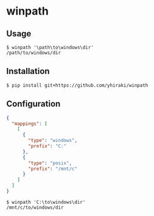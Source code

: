 # winpath

## Usage

```console
$ winpath '\path\to\windows\dir'
/path/to/windows/dir
```

## Installation

```console
$ pip install git+https://github.com/yhiraki/winpath
```

## Configuration

```json
{
  "mappings": [
    [
      {
        "type": "windows",
        "prefix": "C:"
      },
      {
        "type": "posix",
        "prefix": "/mnt/c"
      }
    ]
  ]
}
```

```console
$ winpath 'C:\to\windows\dir'
/mnt/c/to/windows/dir
```
